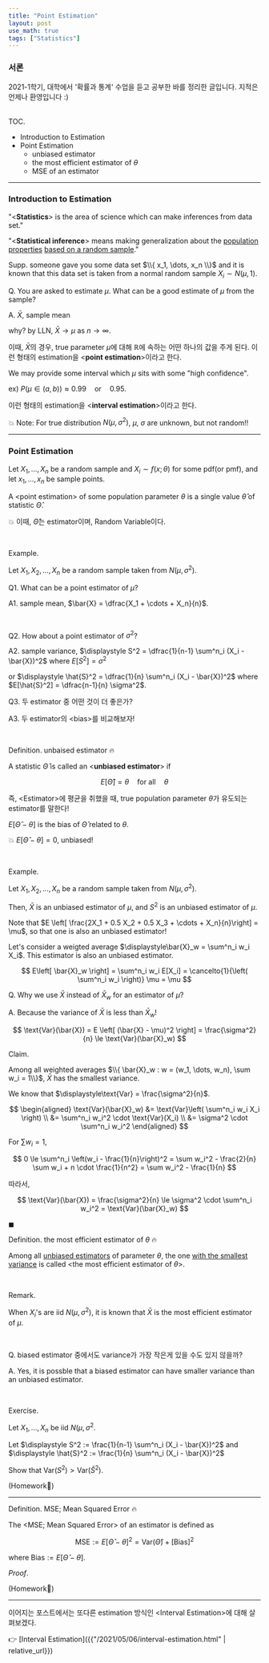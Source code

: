 ```yaml
---
title: "Point Estimation"
layout: post
use_math: true
tags: ["Statistics"]
---
```


### 서론
2021-1학기, 대학에서 '확률과 통계' 수업을 듣고 공부한 바를 정리한 글입니다. 지적은 언제나 환영입니다 :)

<br><span class="statement-title">TOC.</span><br>

- Introduction to Estimation
- Point Estimation
  - unbiased estimator
  - the most efficient estimator of $\theta$
  - MSE of an estimator

<hr/>

### Introduction to Estimation

<div class="statement" markdown="1">

"\<**Statistics**\> is the area of science which can make inferences from data set."

</div>

<div class="statement" markdown="1">

"\<**Statistical inference**\> means making generalization about the <u>population properties</u> <u>based on a random sample</u>."

</div>

Supp. someone gave you some data set $\\{ x_1, \dots, x_n \\}$ and it is known that this data set is taken from a normal random sample $X_i \sim N(\mu, 1)$.

Q. You are asked to estimate $\mu$. What can be a good estimate of $\mu$ from the sample?

A. $\bar{X}$, sample mean

why? by LLN, $\bar{X} \rightarrow \mu$ as $n \rightarrow \infty$.

이때, $\bar{X}$의 경우, true parameter $\mu$에 대해 $\mathbb{R}$에 속하는 어떤 하나의 값을 주게 된다. 이런 형태의 estimation을 \<**point estimation**\>이라고 한다.

We may provide some interval which $\mu$ sits with some "high confidence".

ex) $P\left( \mu \in (a, b) \right) \approx 0.99 \quad \text{or} \quad 0.95$.

이런 형태의 estimation을 \<**interval estimation**\>이라고 한다.

💥 Note: For true distribution $N(\mu, \sigma^2)$, $\mu$, $\sigma$ are <span class="half_HL">unknown, but not random</span>!!

<hr/>

### Point Estimation

Let $X_1, \dots, X_n$ be a random sample and $X_i \sim f(x; \theta)$ for some pdf(or pmf), and let $x_1, \dots, x_n$ be sample points.

A \<point estimation\> of some population parameter $\theta$ is <span class="half_HL">a single value $\hat{\theta}$ of statistic $\hat{\Theta}$</span>.

💥 이때, $\hat{\Theta}$는 estimator이며, Random Variable이다.

<br>

<span class="statement-title">Example.</span><br>

Let $X_1, X_2, \dots, X_n$ be a random sample taken from $N(\mu, \sigma^2)$.

Q1\. What can be a point estimator of $\mu$?

A1. sample mean, $\bar{X} = \dfrac{X_1 + \cdots + X_n}{n}$.

<br/>

Q2. How about a point estimator of $\sigma^2$?

A2. sample variance, $\displaystyle S^2 = \dfrac{1}{n-1} \sum^n_i (X_i - \bar{X})^2$ where $E[S^2] = \sigma^2$

or $\displaystyle \hat{S}^2 = \dfrac{1}{n} \sum^n_i (X_i - \bar{X})^2$ where $E[\hat{S}^2] = \dfrac{n-1}{n} \sigma^2$.

Q3. 두 estimator 중 어떤 것이 더 좋은가?

A3. 두 estimator의 \<bias\>를 비교해보자!

<br/>

<span class="statement-title">Definition.</span> unbaised estimator 🔥<br>

A statistic $\hat{\Theta}$ is called an \<**unbiased estimator**\> if

$$
E[\hat{\Theta}] = \theta \quad \text{for all} \quad \theta
$$

즉, \<Estimator\>에 평균을 취했을 때, true population parameter $\theta$가 유도되는 estimator를 말한다!

$E[\hat{\Theta} - \theta]$ is the bias of $\hat{\Theta}$ related to $\theta$.

💥 $E[\hat{\Theta} - \theta] = 0$, unbiased!

<br/>

<span class="statement-title">Example.</span><br>

Let $X_1, X_2, \dots, X_n$ be a random sample taken from $N(\mu, \sigma^2)$.

Then, $\bar{X}$ is an unbiased estimator of $\mu$, and $S^2$ is an unbiased estimator of $\mu$.

Note that $E \left[ \frac{2X_1 + 0.5 X_2 + 0.5 X_3 + \cdots + X_n}{n}\right] = \mu$, so that one is also an unbiased estimator!

Let's consider a weigted average $\displaystyle\bar{X}_w = \sum^n_i w_i X_i$. This estimator is also an unbiased estimator.

$$
E\left[ \bar{X}_w \right] = \sum^n_i w_i E[X_i] = \cancelto{1}{\left( \sum^n_i w_i \right)} \mu = \mu
$$

Q. Why we use $\bar{X}$ instead of $\bar{X}_w$ for an estimator of $\mu$?

A. Because the variance of $\bar{X}$ is less than $\bar{X}_w$!

$$
\text{Var}(\bar{X}) = E \left[ (\bar{X} - \mu)^2 \right] = \frac{\sigma^2}{n} \le \text{Var}(\bar{X}_w)
$$

<span class="statement-title">Claim.</span><br>

Among all weighted averages $\\{ \bar{X}_w : w = (w_1, \dots, w_n), \sum w_i = 1\\}$, $\bar{X}$ has the smallest variance.

<div class="math-statement" markdown="1">

We know that $\displaystyle\text{Var} = \frac{\sigma^2}{n}$.

$$
\begin{aligned}
\text{Var}(\bar{X}_w)
&= \text{Var}\left( \sum^n_i w_i X_i \right) \\
&= \sum^n_i w_i^2 \cdot \text{Var}(X_i) \\
&= \sigma^2 \cdot \sum^n_i w_i^2
\end{aligned}
$$

For $\sum w_i = 1$, 

$$
0 \le \sum^n_i \left(w_i - \frac{1}{n}\right)^2 = \sum w_i^2 - \frac{2}{n} \sum w_i + n \cdot \frac{1}{n^2} = \sum w_i^2 - \frac{1}{n}
$$

따라서,

$$
\text{Var}(\bar{X}) = \frac{\sigma^2}{n} \le \sigma^2 \cdot \sum^n_i w_i^2 = \text{Var}(\bar{X}_w)
$$

$\blacksquare$

</div>

<span class="statement-title">Definition.</span> the most efficient estimator of $\theta$ 🔥<br>

Among all <u>unbiased estimators</u> of parameter $\theta$, the one <u>with the smallest variance</u> is called \<the most efficient estimator of $\theta$\>.

<br/>

<span class="statement-title">Remark.</span><br>

When $X_i$'s are iid $N(\mu, \sigma^2)$, it is known that $\bar{X}$ is the most efficient estimator of $\mu$.

<br/>

Q. biased estimator 중에서도 variance가 가장 작은게 있을 수도 있지 않을까?

A. Yes, it is possble that <span class="half_HL">a biased estimator can have smaller variance</span> than an unbiased estimator.

<br/>

<span class="statement-title">Exercise.</span><br>

Let $X_1, \dots, X_n$ be iid $N(\mu, \sigma^2$.

Let $\displaystyle S^2 := \frac{1}{n-1} \sum^n_i (X_i - \bar{X})^2$ and $\displaystyle \hat{S}^2 := \frac{1}{n} \sum^n_i (X_i - \bar{X})^2$

Show that $\text{Var}(S^2) > \text{Var}(\hat{S}^2)$.

(Homework🎈)

<hr/>

<span class="statement-title">Definition.</span> MSE; Mean Squared Error 🔥<br>

The \<MSE; Mean Squared Error\> of an estimator is defined as 

$$
\text{MSE} := E \left[ \hat{\Theta} - \theta \right]^2 = \text{Var}(\hat{\Theta}) + \left[ \text{Bias} \right]^2
$$

where $\text{Bias} := E \left[ \hat{\Theta} - \theta \right]$.

<div class="math-statement" markdown="1">

<span class="statement-title">*Proof*.</span><br/>

(Homework🎈)

</div>

<hr/>

이어지는 포스트에서는 또다른 estimation 방식인 \<Interval Estimation\>에 대해 살펴보겠다.

👉 [Interval Estimation]({{"/2021/05/06/interval-estimation.html" | relative_url}})


